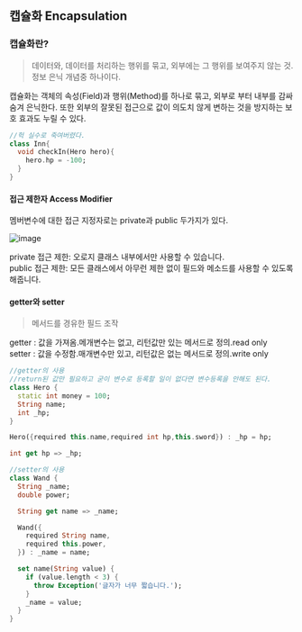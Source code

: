## 캡슐화 Encapsulation
### 캡슐화란?
> 데이터와, 데이터를 처리하는 행위를 묶고, 외부에는 그 행위를 보여주지 않는 것. 정보 은닉 개념중 하나이다.

캡슐화는 객체의 속성(Field)과 행위(Method)를 하나로 묶고, 외부로 부터 내부를 감싸 숨겨 은닉한다. 또한 외부의 잘못된 접근으로 값이 의도치 않게 변하는 것을 방지하는 보호 효과도 누릴 수 있다.

```dart
//헉 실수로 죽여버렸다.
class Inn{
  void checkIn(Hero hero){
    hero.hp = -100;
  }
}

```
#### 접근 제한자 Access Modifier
멤버변수에 대한 접근 지정자로는 private과 public 두가지가 있다.

![image](https://github.com/Gunbam27/TIL/assets/95085649/a0ca4c74-ee13-4267-977c-53acfb554944)

private 접근 제한: 오로지 클래스 내부에서만 사용할 수 있습니다. <br/>
public 접근 제한: 모든 클래스에서 아무런 제한 없이 필드와 메소드를 사용할 수 있도록 해줍니다. 

#### getter와 setter
> 메서드를 경유한 필드 조작

getter : 값을 가져옴.메개변수는 없고, 리턴값만 있는 메서드로 정의.read only <br/>
setter : 값을 수정함.매개변수만 있고, 리턴값은 없는 메서드로 정의.write only

```dart
//getter의 사용
//return된 값만 필요하고 굳이 변수로 등록할 일이 없다면 변수등록을 안해도 된다. 
class Hero {
  static int money = 100;
  String name;
  int _hp;
}

Hero({required this.name,required int hp,this.sword}) : _hp = hp;

int get hp => _hp;

```

```dart
//setter의 사용
class Wand {
  String _name;
  double power;

  String get name => _name;

  Wand({
    required String name,
    required this.power,
  }) : _name = name;

  set name(String value) {
    if (value.length < 3) {
      throw Exception('글자가 너무 짧습니다.');
    }
    _name = value;
  }
}

```
